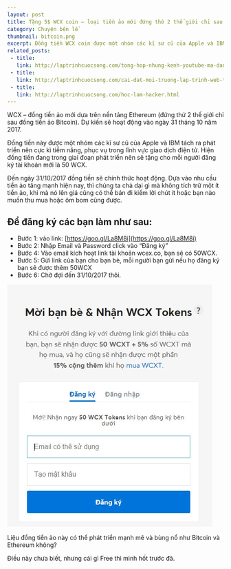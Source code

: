 ```yaml
---
layout: post
title: Tặng 5$ WCX coin – loại tiền ảo mới đứng thứ 2 thế giới chỉ sau Bitcoin
category: Chuyện bên lề
thumbnail: bitcoin.png
excerpt: Đồng tiền WCX coin được một nhóm các kĩ sư cũ của Apple và IBM tách ra phát triển nên cực kì tiềm năng, phục vụ trong lĩnh vực giao dịch điện tử. Hiện đồng tiền đang trong giai đoạn phát triển nên sẽ tặng cho mỗi người đăng ký tài khoản mới là 50 WCX.
related_posts:
 - title: 
   link: http://laptrinhcuocsong.com/tong-hop-nhung-kenh-youtube-ma-dan-cong-nghe-nen-theo-doi-phan-2.html
 - title: 
   link: http://laptrinhcuocsong.com/cai-dat-moi-truong-lap-trinh-web-tren-ubuntu-phan-1.html
 - title: 
   link: http://laptrinhcuocsong.com/hoc-lam-hacker.html
---
```

WCX – đồng tiền ảo mới dựa trên nền tảng Ethereum (đứng thứ 2 thế giới chỉ sau đồng tiền ảo Bitcoin). Dự kiến sẽ hoạt động vào ngày 31 tháng 10 năm 2017.

Đồng tiền này được một nhóm các kĩ sư cũ của Apple và IBM tách ra phát triển nên cực kì tiềm năng, phục vụ trong lĩnh vực giao dịch điện tử. Hiện đồng tiền đang trong giai đoạn phát triển nên sẽ tặng cho mỗi người đăng ký tài khoản mới là 50 WCX.

Đến ngày 31/10/2017 đồng tiền sẽ chính thức hoạt động. Dựa vào nhu cầu tiền ảo tăng mạnh hiện nay, thì chúng ta chả dại gì mà không tích trữ một ít tiền ảo, khi mà nó lên giá cũng có thể bán đi kiếm lời chút ít hoặc bạn nào muốn thu mua hoặc ôm bom cũng được.

## Để đăng ký các bạn làm như sau:

- Bước 1: vào link: [https://goo.gl/La8M8i](https://goo.gl/La8M8i)
- Bước 2: Nhập Email và Password click vào “Đăng ký”
- Bước 4: Vào email kích hoạt link tài khoản wcex.co, bạn sẽ có 50WCX.
- Bước 5: Gửi link của bạn cho bạn bè, mỗi người bạn gửi nếu họ đăng ký bạn sẽ được thêm 50WCX
- Bước 6: Chờ đợi đến 31/10/2017 thôi.

![Đăng ký wcx](images/dang-ky-wcx.jpg)

Liệu đồng tiền ảo này có thế phát triển mạnh mẽ và bùng nổ như Bitcoin và Ethereum không?

Điều này chưa biết, nhưng cái gì Free thì mình hốt trước đã.
